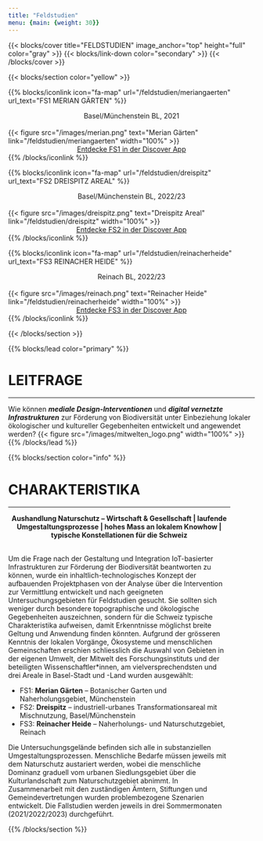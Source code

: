 ```yaml
---
title: "Feldstudien"
menu: {main: {weight: 30}}
---
```


{{< blocks/cover title="FELDSTUDIEN" image_anchor="top" height="full" color="gray" >}}
{{< blocks/link-down color="secondary" >}}
{{< /blocks/cover >}}

{{< blocks/section color="yellow" >}}

<div class="container">
  <div class="row justify-content-evenly">
  
  {{% blocks/iconlink icon="fa-map" url="/feldstudien/meriangaerten" url_text="FS1 MERIAN GÄRTEN" %}}
  <center>Basel/Münchenstein BL, 2021</center>
  <br>
  {{< figure src="/images/merian.png" text="Merian Gärten" link="/feldstudien/meriangaerten" width="100%" >}}
  <center><a href="https://discover.mitwelten.org/app/?start=2020-01-08T11:59:43&end=2024-08-28T11:59:43&lat=47.53582777093257&lon=7.616186413196093&zoom=16.60514072279761&tags=FS1">Entdecke FS1 in der Discover App</a></center>
  {{% /blocks/iconlink %}}
  
  {{% blocks/iconlink icon="fa-map" url="/feldstudien/dreispitz" url_text="FS2 DREISPITZ AREAL" %}}
  <center>Basel/Münchenstein BL, 2022/23</center>
  <br>
  {{< figure src="/images/dreispitz.png" text="Dreispitz Areal" link="/feldstudien/dreispitz" width="100%" >}}
  <center><a href="https://discover.mitwelten.org/app/?start=2020-01-08T11:59:43&end=2024-08-28T11:59:43&lat=47.52904923086514&lon=7.610367270830683&zoom=14.23254752794276&tags=FS2">Entdecke FS2 in der Discover App</a></center>
  {{% /blocks/iconlink %}}

  {{% blocks/iconlink icon="fa-map" url="/feldstudien/reinacherheide" url_text="FS3 REINACHER HEIDE" %}}
  <center>Reinach BL, 2022/23</center>
  <br>
  {{< figure src="/images/reinach.png" text="Reinacher Heide" link="/feldstudien/reinacherheide" width="100%" >}}
  <center><a href="https://discover.mitwelten.org/app/?start=2020-01-08T11:59:43&end=2024-08-28T11:59:43&lat=47.49836360642701&lon=7.6086860341211935&zoom=15.76745247205724&tags=FS3">Entdecke FS3 in der Discover App</a></center>
  {{% /blocks/iconlink %}}

</div>
</div>

{{< /blocks/section >}}



{{% blocks/lead color="primary" %}}
<h1 class="text-center">LEITFRAGE</h1>

----  
Wie können ___mediale Design-In­terventionen___ und ___digital vernetzte Infrastrukturen___ zur Förderung von Biodiversität unter Einbeziehung lokaler ökologischer und kultureller Gegebenheiten entwickelt und angewendet werden?
{{< figure src="/images/mitwelten_logo.png" width="100%" >}}
{{% /blocks/lead %}}


{{% blocks/section color="info" %}}

<div class="mx-auto" style="width: 90%">
  
  <h1 class="text-center">CHARAKTERISTIKA</h1>

----
<center><b>Aushandlung Naturschutz – Wirtschaft & Gesellschaft | laufende Umgestaltungsprozesse | hohes Mass an lokalem Knowhow | typische Konstellationen für die Schweiz</b></center>  

<br>

Um die Frage nach der Gestaltung und Integration IoT-basierter Infrastrukturen zur Förderung der Biodiversität beantworten zu können, wurde ein inhaltlich-technologisches Konzept der aufbauenden Projektphasen von der Analyse über die Intervention zur Vermittlung entwickelt und nach geeigneten Untersuchungsgebieten für Feldstudien gesucht. Sie sollten sich weniger durch besondere topographische und ökologische Gegebenheiten auszeichnen, sondern für die Schweiz typische Charakteristika aufweisen, damit Erkenntnisse möglichst breite Geltung und Anwendung finden könnten. Aufgrund der grösseren Kenntnis der lokalen Vorgänge, Ökosysteme und menschlichen Gemeinschaften erschien schliesslich die Auswahl von Gebieten in der eigenen Umwelt, der Mitwelt des Forschungsinstituts und der beteiligten Wissenschaftler*innen, am vielversprechendsten und drei Areale in Basel-Stadt und -Land wurden ausgewählt:
  
* FS1: __Merian Gärten__ – Botanischer Garten und Naherholungsgebiet, Münchenstein
* FS2: __Dreispitz__ – industriell-urbanes Transformationsareal mit Mischnutzung, Basel/Münchenstein
* FS3: __Reinacher Heide__ – Naherholungs- und Naturschutzgebiet, Reinach

Die Untersuchungsgelände befinden sich alle in substanziellen Umgestaltungsprozessen. Menschliche Bedarfe müssen jeweils mit dem Naturschutz austariert werden, wobei die menschliche Dominanz graduell vom urbanen Siedlungsgebiet über die Kulturlandschaft zum Naturschutzgebiet abnimmt. In Zusammenarbeit mit den zuständigen Ämtern, Stiftungen und Gemeindevertretungen wurden problembezogene Szenarien entwickelt. Die Fallstudien werden jeweils in drei Sommermonaten (2021/2022/2023) durchgeführt.
</div>

{{% /blocks/section %}}
